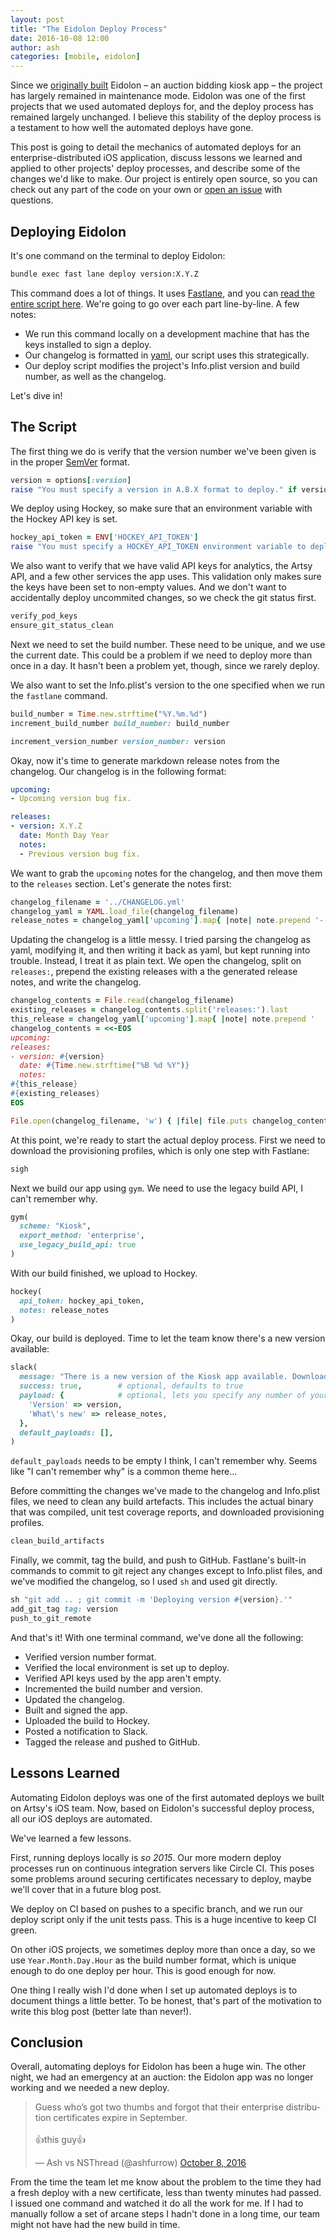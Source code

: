 ```yaml
---
layout: post
title: "The Eidolon Deploy Process"
date: 2016-10-08 12:00
author: ash
categories: [mobile, eidolon]
---
```


Since we [originally built](https://artsy.github.io/blog/2014/11/13/eidolon-retrospective/) Eidolon – an auction bidding kiosk app – the project has largely remained in maintenance mode. Eidolon was one of the first projects that we used automated deploys for, and the deploy process has remained largely unchanged. I believe this stability of the deploy process is a testament to how well the automated deploys have gone. 

This post is going to detail the mechanics of automated deploys for an enterprise-distributed iOS application, discuss lessons we learned and applied to other projects' deploy processes, and describe some of the changes we'd like to make. Our project is entirely open source, so you can check out any part of the code on your own or [open an issue](https://github.com/artsy/eidolon/issues/new) with questions.

<!-- more -->

## Deploying Eidolon

It's one command on the terminal to deploy Eidolon:

```sh
bundle exec fast lane deploy version:X.Y.Z
```

This command does a lot of things. It uses [Fastlane](https://fastlane.tools), and you can [read the entire script here](https://github.com/artsy/eidolon/blob/a0aad31bccfe2b4abf648fc64892cc165be400b4/fastlane/Fastfile#L40-L131). We're going to go over each part line-by-line. A few notes:

- We run this command locally on a development machine that has the keys installed to sign a deploy.
- Our changelog is formatted in [yaml](https://en.wikipedia.org/wiki/YAML), our script uses this strategically.
- Our deploy script modifies the project's Info.plist version and build number, as well as the changelog.

Let's dive in!

## The Script

The first thing we do is verify that the version number we've been given is in the proper [SemVer](http://semver.org) format.

```rb
version = options[:version]
raise "You must specify a version in A.B.X format to deploy." if version.nil? || version.scan(/\d+\.\d+\.\d+/).length == 0
```

We deploy using Hockey, so make sure that an environment variable with the Hockey API key is set.

```rb
hockey_api_token = ENV['HOCKEY_API_TOKEN']
raise "You must specify a HOCKEY_API_TOKEN environment variable to deploy." if hockey_api_token.nil?
```

We also want to verify that we have valid API keys for analytics, the Artsy API, and a few other services the app uses. This validation only makes sure the keys have been set to non-empty values. And we don't want to accidentally deploy uncommited changes, so we check the git status first.

```rb
verify_pod_keys
ensure_git_status_clean
```

Next we need to set the build number. These need to be unique, and we use the current date. This could be a problem if we need to deploy more than once in a day. It hasn't been a problem yet, though, since we rarely deploy. 

We also want to set the Info.plist's version to the one specified when we run the `fastlane` command.

```rb
build_number = Time.new.strftime("%Y.%m.%d")
increment_build_number build_number: build_number

increment_version_number version_number: version
```

Okay, now it's time to generate markdown release notes from the changelog. Our changelog is in the following format:

```yaml
upcoming:
- Upcoming version bug fix.

releases:
- version: X.Y.Z
  date: Month Day Year
  notes:
  - Previous version bug fix.
```

We want to grab the `upcoming` notes for the changelog, and then move them to the `releases` section. Let's generate the notes first:

```rb
changelog_filename = '../CHANGELOG.yml'
changelog_yaml = YAML.load_file(changelog_filename)
release_notes = changelog_yaml['upcoming'].map{ |note| note.prepend '- ' }.join("\n")
```

Updating the changelog is a little messy. I tried parsing the changelog as yaml, modifying it, and then writing it back as yaml, but kept running into trouble. Instead, I treat it as plain text. We open the changelog, split on `releases:`, prepend the existing releases with a the generated release notes, and write the changelog.

```rb
changelog_contents = File.read(changelog_filename)
existing_releases = changelog_contents.split('releases:').last
this_release = changelog_yaml['upcoming'].map{ |note| note.prepend '  ' }.join("\n")
changelog_contents = <<-EOS
upcoming:
releases:
- version: #{version}
  date: #{Time.new.strftime("%B %d %Y")}
  notes:
#{this_release}
#{existing_releases}
EOS

File.open(changelog_filename, 'w') { |file| file.puts changelog_contents }
```

At this point, we're ready to start the actual deploy process. First we need to download the provisioning profiles, which is only one step with Fastlane:

```rb
sigh
```

Next we build our app using `gym`. We need to use the legacy build API, I can't remember why.

```rb
gym(
  scheme: "Kiosk",
  export_method: 'enterprise',
  use_legacy_build_api: true
)
```

With our build finished, we upload to Hockey.

```rb
hockey(
  api_token: hockey_api_token,
  notes: release_notes
)
```

Okay, our build is deployed. Time to let the team know there's a new version available:

```rb
slack(
  message: "There is a new version of the Kiosk app available. Download it at http://artsy.net/kioskbeta",
  success: true,        # optional, defaults to true
  payload: {            # optional, lets you specify any number of your own Slack attachments
    'Version' => version,
    'What\'s new' => release_notes,
  },
  default_payloads: [],
)
```

`default_payloads` needs to be empty I think, I can't remember why. Seems like "I can't remember why" is a common theme here...

Before committing the changes we've made to the changelog and Info.plist files, we need to clean any build artefacts. This includes the actual binary that was compiled, unit test coverage reports, and downloaded provisioning profiles.

```rb
clean_build_artifacts
```

Finally, we commit, tag the build, and push to GitHub. Fastlane's built-in commands to commit to git reject any changes except to Info.plist files, and we've modified the changelog, so I used `sh` and used git directly.

```rb
sh "git add .. ; git commit -m 'Deploying version #{version}.'"
add_git_tag tag: version
push_to_git_remote
```

And that's it! With one terminal command, we've done all the following:

- Verified version number format.
- Verified the local environment is set up to deploy.
- Verified API keys used by the app aren't empty.
- Incremented the build number and version.
- Updated the changelog.
- Built and signed the app.
- Uploaded the build to Hockey.
- Posted a notification to Slack.
- Tagged the release and pushed to GitHub.

## Lessons Learned

Automating Eidolon deploys was one of the first automated deploys we built on Artsy's iOS team. Now, based on Eidolon's successful deploy process, all our iOS deploys are automated.

We've learned a few lessons.

First, running deploys locally is _so 2015_. Our more modern deploy processes run on continuous integration servers like Circle CI. This poses some problems around securing certificates necessary to deploy, maybe we'll cover that in a future blog post.

We deploy on CI based on pushes to a specific branch, and we run our deploy script only if the unit tests pass. This is a huge incentive to keep CI green.

On other iOS projects, we sometimes deploy more than once a day, so we use `Year.Month.Day.Hour` as the build number format, which is unique enough to do one deploy per hour. This is good enough for now.

One thing I really wish I'd done when I set up automated deploys is to document things a little better. To be honest, that's part of the motivation to write this blog post (better late than never!).

## Conclusion

Overall, automating deploys for Eidolon has been a huge win. The other night, we had an emergency at an auction: the Eidolon app was no longer working and we needed a new deploy.

<blockquote class="twitter-tweet" data-lang="en"><p lang="en" dir="ltr">Guess who’s got two thumbs and forgot that their enterprise distribution certificates expire in September.<br><br>👍this guy👍</p>&mdash; Ash vs NSThread (@ashfurrow) <a href="https://twitter.com/ashfurrow/status/784548214527627266">October 8, 2016</a></blockquote> <script async src="//platform.twitter.com/widgets.js" charset="utf-8"></script>

From the time the team let me know about the problem to the time they had a fresh deploy with a new certificate, less than twenty minutes had passed. I issued one command and watched it do all the work for me. If I had to manually follow a set of arcane steps I hadn't done in a long time, our team might not have had the new build in time. 
